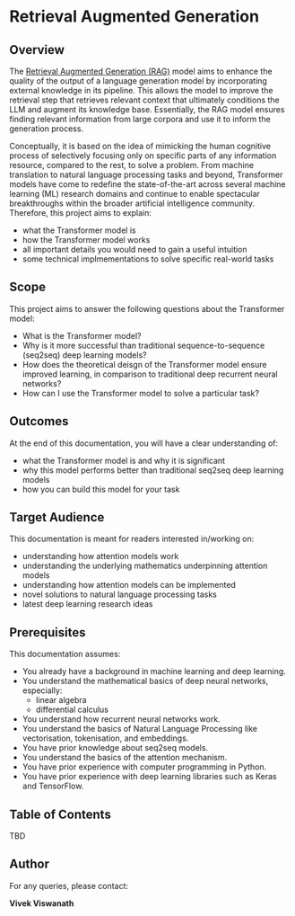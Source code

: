 # Retrieval Augmented Generation


## Overview

The [Retrieval Augmented Generation (RAG)](http://papers.nips.cc/paper/7181-attention-is-all-you-need.pdf) model aims to enhance the quality of the output of a language generation model by incorporating external knowledge in its pipeline. This allows the model to improve the retrieval step that retrieves relevant context that ultimately conditions the LLM and augment its knowledge base. Essentially, the RAG model ensures finding relevant information from large corpora and use it to inform the generation process.

Conceptually, it is based on the idea of mimicking the human cognitive process of selectively focusing only on specific parts of any information resource, compared to the rest, to solve a problem. From machine translation to natural language processing tasks and beyond, Transformer models have come to redefine the state-of-the-art across several machine learning (ML) research domains and continue to enable spectacular breakthroughs within the broader artificial intelligence community. Therefore, this project aims to explain:

* what the Transformer model is
* how the Transformer model works
* all important details you would need to gain a useful intuition
* some technical implmementations to solve specific real-world tasks


## Scope

This project aims to answer the following questions about the Transformer model:

* What is the Transformer model?
* Why is it more successful than traditional sequence-to-sequence (seq2seq) deep learning models?
* How does the theoretical deisgn of the Transformer model ensure improved learning, in comparison to traditional deep recurrent neural networks?
* How can I use the Transformer model to solve a particular task?


## Outcomes 

At the end of this documentation, you will have a clear understanding of:

* what the Transformer model is and why it is significant
* why this model performs better than traditional seq2seq deep learning models
* how you can build this model for your task


## Target Audience

This documentation is meant for readers interested in/working on:
* understanding how attention models work
* understanding the underlying mathematics underpinning attention models
* understanding how attention models can be implemented
* novel solutions to natural language processing tasks
* latest deep learning research ideas


## Prerequisites

This documentation assumes:

* You already have a background in machine learning and deep learning. 
* You understand the mathematical basics of deep neural networks, especially:
  * linear algebra
  * differential calculus
* You understand how recurrent neural networks work.
* You understand the basics of Natural Language Processing like vectorisation, tokenisation, and embeddings.
* You have prior knowledge about seq2seq models.
* You understand the basics of the attention mechanism.
* You have prior experience with computer programming in Python.
* You have prior experience with deep learning libraries such as Keras and TensorFlow.


## Table of Contents

TBD

  
## Author

For any queries, please contact:  

**Vivek Viswanath**  





